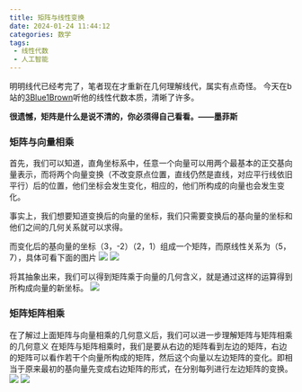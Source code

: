 ```yaml
---
title: 矩阵与线性变换
date: 2024-01-24 11:44:12
categories: 数学
tags: 
 - 线性代数
 - 人工智能
---
```


明明线代已经考完了，笔者现在才重新在几何理解线代，属实有点奇怪。
今天在b站的[3Blue1Brown](https://space.bilibili.com/88461692)听他的线性代数本质，清晰了许多。

**很遗憾，矩阵是什么是说不清的，你必须得自己看看。——墨菲斯**


### 矩阵与向量相乘
首先，我们可以知道，直角坐标系中，任意一个向量可以用两个最基本的正交基向量表示，而将两个向量变换（不改变原点位置，直线仍然是直线，对应平行线依旧平行）后的位置，他们坐标会发生变化，相应的，他们所构成的向量也会发生变化。

事实上，我们想要知道变换后的向量的坐标，我们只需要变换后的基向量的坐标和他们之间的几何关系就可以求得。

而变化后的基向量的坐标（3，-2）（2，1）组成一个矩阵，而原线性关系为（5，7），具体可看下面的图片
![](https://qiuniu.phlin.cn/bucket/202408252343293.png)
![](https://qiuniu.phlin.cn/bucket/202408252343377.png)

将其抽象出来，我们可以得到矩阵乘于向量的几何含义，就是通过这样的运算得到所构成向量的新坐标。
![](https://qiuniu.phlin.cn/bucket/202408252344979.png)

### 矩阵矩阵相乘
在了解过上面矩阵与向量相乘的几何意义后，我们可以进一步理解矩阵与矩阵相乘的几何意义
在矩阵与矩阵相乘时，我们是要从右边的矩阵看到左边的矩阵，右边的矩阵可以看作若干个向量所构成的矩阵，然后这个向量以左边矩阵的变化。即相当于原来最初的基向量先变成右边矩阵的形式，在分别每列进行左边矩阵的变换。
![](https://qiuniu.phlin.cn/bucket/202408252344237.png)
![](https://qiuniu.phlin.cn/bucket/202408252344024.png)
